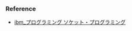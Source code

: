 ### Reference
- [ibm_プログラミング
ソケット・プログラミング](https://www.ibm.com/support/knowledgecenter/ja/ssw_ibm_i_73/rzab6/rzab6pdf.pdf)
